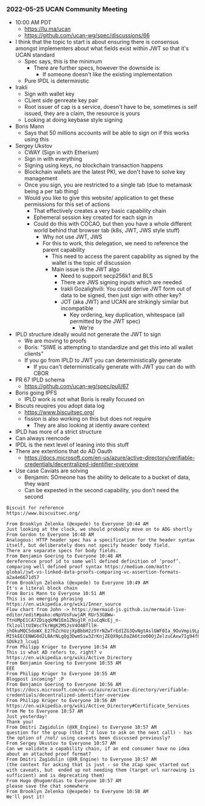 ### 2022-05-25 UCAN Community Meeting

- 10:00 AM PDT
  - https://lu.ma/ucan
  - https://github.com/ucan-wg/spec/discussions/66
- I think that the topic to start is about ensuring there is consensus amongst implementers about what fields exist within JWT so that it's UCAN standard
  - Spec says, this is the minimum
    - There are further specs, however the downside is:
      - If someone doesn't like the existing implementation
  - Pure IPDL is deterministic
- Irakli
  - Sign with wallet key
  - CLient side genreate key pair
  - Root issuer of cap is a service, doesn't have to be, sometimes is self issued, they are a claim, the resource is yours
  - Looking at doing keybase style signing
- Boris Mann
  - Says that 50 millions accounts will be able to sign on if this works using this
- Sergey Ukstov
  - CWAY (Sign in with Etherium)
  - Sign in with everything
  - Signing using keys, no blockchain transaction happens
  - Blockchain wallets are the latest PKI, we don't have to solve key management
  - Once you sign, you are restricted to a single tab (due to metamask being a per tab thing)
  - Would you like to give this website/ application to get these permissions for this set of actions
    - That effectively creates a very basic capability chain
    - Ephemeral session key created for each sign in
    - Could do this with COCAO, but then you have a whole different world behind that browser tab (k8s, JWT, JWS style stuff)
      - Why not use JWT, JWS
      - For this to work, this delegation, we need to reference the parent capability
        - This need to access the parent capability as signed by the wallet is the topic of discussion
        - Main issue is the JWT algo
          - Need to support secp256k1 and BLS
          - There are JWS signing inputs which are needed
          - Irakli Gozalighvili: You could derive JWT form out of data to be signed, then just sign with other key?
          - JOT (aka JWT) and UCAN are strikingly similar but incompatible
            - Key ordering, key duplication, whitespace (all permitted by the JWT spec)
              - We're 
- IPLD structure ideally would not generate the JWT to sign
  - We are moving to proofs
  - Boris: "SIWE is attempting to standardize and get this into all wallet clients"
  - If you go from IPLD to JWT you can deterministically generate
    - If you can't deterministically generate with JWT you can do with CBOR
- PR 67 IPLD schema
  - https://github.com/ucan-wg/spec/pull/67
- Boris going IPFS
  - IPLD work is not what Boris is really focused on
- Biscuts reuqires you adopt data log
  - https://www.biscuitsec.org/
  - fission is also working on this but does not require
    - They are also looking at identiy aware context
- IPLD has more of a strict structure
- Can always reencode
- IPDL is the next level of leaning into this stuff
- There are extentions that do AD Oauth
  - https://docs.microsoft.com/en-us/azure/active-directory/verifiable-credentials/decentralized-identifier-overview
- Use case Caviats are solving
  - Benjamin: SOmeone has the ability to delicate to a bucket of data, they want 
  - Can be expested in the second capability, you don't need the second

```
Biscuit for reference 
https://www.biscuitsec.org/

From Brooklyn Zelenka (@expede) to Everyone 10:44 AM
Just looking at the clock, we should probably move on to ADG shortly
From Gordon to Everyone 10:48 AM
Analogous: HTTP header spec has a specification for the header syntax itself, but deliberately does not specify header body field.
There are separate specs for body fields.
From Benjamin Goering to Everyone 10:48 AM
dereference proof id to some well defined definition of ‘proof’. comparing well defined proof syntax https://medium.com/mattr-global/jwt-vs-linked-data-proofs-comparing-vc-assertion-formats-a2a4e6671d57
From Brooklyn Zelenka (@expede) to Everyone 10:49 AM
It's a literal block chain
From Boris Mann to Everyone 10:51 AM
This is an emerging phrasing https://en.wikipedia.org/wiki/Inner_source
Flow chart from John -> https://mermaid-js.github.io/mermaid-live-editor/edit#pako:eNpVUsFuwjAM_RUr53GBWw-TtnUMpE1CA7ZDiqqkMW1Em1ZNsglR_n1uCqNcEj_n-fklzolltUIWscTkrWgK2MSJsV4O4BfllH-jhOkuMQC5doWX_E27hZchUzjXpBbbH2z5YrNZwTrEdIZG3QvNgtAslGWF0Ia_9OuVmpi9LpHPaaGUJ81U8C1t8HTFcsDPuysbJpNHGKghHLnpKSPYH3fbz_cOlFapqjMeL-MI5kEECENWG0d2LBArNLgQg3Dwm5iw3ZrKnjZEQX9pLDaZA6tzo00OjZelzuCAxw7Ig94f0wqtFTnyrwBBHqGs60NP9s2ITwbuC0LT7uMClHDiZniYCmjVXUIa5ZDqiwbRlET56l8frKtbVEC3uQzz7la3O42flD2wCttKaEXf5dSPMWGuwAoTFlGoRHtI6BudiecbsoivSlMbFu1FafGBCe_q9dFkLHKtxysp1oK-SDUkz3_lcuq1
From Philipp Krüger to Everyone 10:54 AM
This is what AD refers to, right? v
https://en.wikipedia.org/wiki/Active_Directory
From Benjamin Goering to Everyone 10:55 AM
EEE
From Philipp Krüger to Everyone 10:55 AM
Blogpost incoming? :P
From Benjamin Goering to Everyone 10:56 AM
https://docs.microsoft.com/en-us/azure/active-directory/verifiable-credentials/decentralized-identifier-overview
From Philipp Krüger to Everyone 10:56 AM
https://en.wikipedia.org/wiki/Active_Directory#Certificate_Services
From Me to Everyone 10:57 AM
Just yesterday!
Thank you!
From Dmitri Zagidulin (@XR_Engine) to Everyone 10:57 AM
question for the group (that I'd love to ask on the next call) - has the option of /not/ using caveats been discussed previously?  
From Sergey Ukustov to Everyone 10:57 AM
Can we validate a capability chain, if an end consumer have no idea about an attached proof format?
From Dmitri Zagidulin (@XR_Engine) to Everyone 10:57 AM
(the context for asking that is just - so the zCap spec started out with caveats, but  ended up not needing them (target url narrowing is sufficient) and is deprecating them)
From Hugo @hugomrdias to Everyone 10:57 AM
please save the chat somewhere
From Brooklyn Zelenka (@expede) to Everyone 10:58 AM
We'll post it!
```